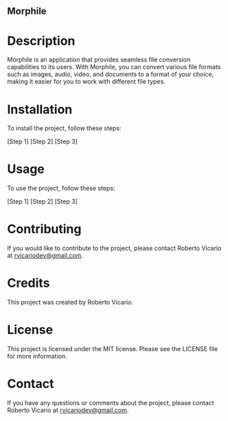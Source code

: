 ## Morphile

# Description

Morphile is an application that provides seamless file conversion capabilities to its users. With Morphile, you can convert various file formats such as images, audio, video, and documents to a format of your choice, making it easier for you to work with different file types.

# Installation

To install the project, follow these steps:

[Step 1]
[Step 2]
[Step 3]

# Usage

To use the project, follow these steps:

[Step 1]
[Step 2]
[Step 3]

# Contributing

If you would like to contribute to the project, please contact Roberto Vicario at <a href="mailto:'rvicariodev@gmail.com'">rvicariodev@gmail.com</a>.

# Credits

This project was created by Roberto Vicario.

# License

This project is licensed under the MIT license. Please see the LICENSE file for more information.

# Contact

If you have any questions or comments about the project, please contact Roberto Vicario at <a href="mailto:'rvicariodev@gmail.com'">rvicariodev@gmail.com</a>.